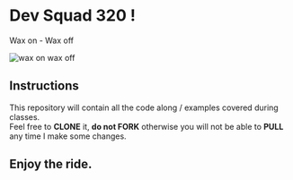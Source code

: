 # Dev Squad 320 !

Wax on - Wax off

![wax on wax off](https://media0.giphy.com/media/J2xkAW1E8kvyE/giphy.gif?cid=ecf05e473c7f433195c8ed89340c68f2b27d498c24b2266b&rid=giphy.gif)

## Instructions

This repository will contain all the code along / examples covered during classes.  
Feel free to **CLONE** it, **do not FORK** otherwise you will not be able to **PULL** any time I make some changes.


## Enjoy the ride.
